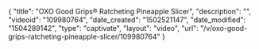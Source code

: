 {
    "title": "OXO Good Grips&reg; Ratcheting Pineapple Slicer",
    "description": "",
    "videoid": "109980764",
    "date_created": "1502521147",
    "date_modified": "1504289142",
    "type": "captivate",
    "layout": "video",
    "url": "\/v\/oxo-good-grips-ratcheting-pineapple-slicer\/109980764"
}